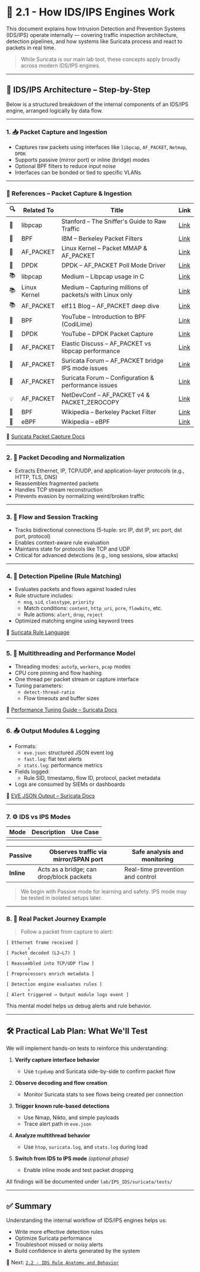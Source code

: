# 🧠 2.1 - How IDS/IPS Engines Work

This document explains how Intrusion Detection and Prevention Systems (IDS/IPS) operate internally — covering traffic inspection architecture, detection pipelines, and how systems like Suricata process and react to packets in real time.

> While Suricata is our main lab tool, these concepts apply broadly across modern IDS/IPS engines.

---

## 🧩 IDS/IPS Architecture – Step-by-Step

Below is a structured breakdown of the internal components of an IDS/IPS engine, arranged logically by data flow.

---

### 1. 📥 Packet Capture and Ingestion

- Captures raw packets using interfaces like `libpcap`, `AF_PACKET`, `Netmap`, `DPDK`
- Supports passive (mirror port) or inline (bridge) modes
- Optional BPF filters to reduce input noise
- Interfaces can be bonded or tied to specific VLANs

---

### 📎 References – Packet Capture & Ingestion

| 🔍 | Related To     | Title                                                                                  | Link                                                                 |
|----|----------------|----------------------------------------------------------------------------------------|----------------------------------------------------------------------|
| 📄 | libpcap        | Stanford – The Sniffer's Guide to Raw Traffic                                          | [Link](https://yuba.stanford.edu/~casado/pcap/section1.html)        |
| 📄 | BPF            | IBM – Berkeley Packet Filters                                                          | [Link](https://www.ibm.com/docs/en/qsip/7.4?topic=queries-berkeley-packet-filters) |
| 📄 | AF_PACKET      | Linux Kernel – Packet MMAP & AF_PACKET                                                 | [Link](https://docs.kernel.org/networking/packet_mmap.html)         |
| 📄 | DPDK           | DPDK – AF_PACKET Poll Mode Driver                                                      | [Link](https://doc.dpdk.org/guides/nics/af_packet.html)             |
| 📚 | libpcap        | Medium – Libpcap usage in C                                                            | [Link](https://bettercybersec.com/snort-packet-capture-with-libpcap/) |
| 📚 | Linux Kernel   | Medium – Capturing millions of packets/s with Linux only                               | [Link](https://medium.com/@pavel.odintsov/capturing-packets-in-linux-at-a-speed-of-millions-of-packets-per-second-without-using-third-party-ef782fe8959d) |
| 📚 | AF_PACKET      | elf11 Blog – AF_PACKET deep dive                                                       | [Link](https://elf11.github.io/)                                    |
| 🎥 | BPF            | YouTube – Introduction to BPF (CodiLime)                                               | [Link](https://www.youtube.com/watch?v=DiYVJ1sE9b0)                  |
| 🎥 | DPDK           | YouTube – DPDK Packet Capture                                                          | [Link](https://www.youtube.com/watch?v=CQ3uuAeLk7I)                  |
| 🧵 | AF_PACKET      | Elastic Discuss – AF_PACKET vs libpcap performance                                     | [Link](https://discuss.elastic.co/t/performance-difference-between-af-packet-libpcap/69766) |
| 🧵 | AF_PACKET      | Suricata Forum – AF_PACKET bridge IPS mode issues                                      | [Link](https://forum.suricata.io/t/af-packet-ips-mode-not-copy-tcp-ack/3782) |
| 🧵 | AF_PACKET      | Suricata Forum – Configuration & performance issues                                    | [Link](https://forum.suricata.io/t/suricata-ids-does-not-work-in-af-packet-ips-mode/3996) |
| 💡 | AF_PACKET      | NetDevConf – AF_PACKET v4 & PACKET_ZEROCOPY                                            | [Link](https://netdevconf.info/)                                    |
| 📘 | BPF            | Wikipedia – Berkeley Packet Filter                                                     | [Link](https://en.wikipedia.org/wiki/Berkeley_Packet_Filter)        |
| 📘 | eBPF           | Wikipedia – eBPF                                                                       | [Link](https://en.wikipedia.org/wiki/EBPF)                          |

🔗 [Suricata Packet Capture Docs](https://docs.suricata.io/en/latest/performance/packet-capture.html)

---

### 2. 🔄 Packet Decoding and Normalization

- Extracts Ethernet, IP, TCP/UDP, and application-layer protocols (e.g., HTTP, TLS, DNS)
- Reassembles fragmented packets
- Handles TCP stream reconstruction
- Prevents evasion by normalizing weird/broken traffic

---

### 3. 🔗 Flow and Session Tracking

- Tracks bidirectional connections (5-tuple: src IP, dst IP, src port, dst port, protocol)
- Enables context-aware rule evaluation
- Maintains state for protocols like TCP and UDP
- Critical for advanced detections (e.g., long sessions, slow attacks)

---

### 4. 🧠 Detection Pipeline (Rule Matching)

- Evaluates packets and flows against loaded rules
- Rule structure includes:
  - `msg`, `sid`, `classtype`, `priority`
  - Match conditions: `content`, `http_uri`, `pcre`, `flowbits`, etc.
  - Rule actions: `alert`, `drop`, `reject`
- Optimized matching engine using keyword trees

🔗 [Suricata Rule Language](https://docs.suricata.io/en/latest/rules/intro.html)

---

### 5. 🧵 Multithreading and Performance Model

- Threading modes: `autofp`, `workers`, `pcap` modes
- CPU core pinning and flow hashing
- One thread per packet stream or capture interface
- Tuning parameters:
  - `detect-thread-ratio`
  - Flow timeouts and buffer sizes

🔗 [Performance Tuning Guide – Suricata Docs](https://docs.suricata.io/en/latest/performance/intro.html)

---

### 6. 📤 Output Modules & Logging

- Formats:
  - `eve.json`: structured JSON event log
  - `fast.log`: flat text alerts
  - `stats.log`: performance metrics
- Fields logged:
  - Rule SID, timestamp, flow ID, protocol, packet metadata
- Logs are consumed by SIEMs or dashboards

🔗 [EVE JSON Output – Suricata Docs](https://docs.suricata.io/en/latest/output/eve/eve-json-output.html)

---

### 7. ⚙️ IDS vs IPS Modes

| Mode | Description | Use Case |
| ---- | ----------- | -------- |
|      |             |          |

| **Passive** | Observes traffic via mirror/SPAN port    | Safe analysis and monitoring     |
| ----------- | ---------------------------------------- | -------------------------------- |
| **Inline**  | Acts as a bridge; can drop/block packets | Real-time prevention and control |

> We begin with Passive mode for learning and safety. IPS mode may be tested in isolated setups later.

---

### 8. 🧪 Real Packet Journey Example

> Follow a packet from capture to alert:

```text
[ Ethernet frame received ]
        ↓
[ Packet decoded (L2–L7) ]
        ↓
[ Reassembled into TCP/UDP flow ]
        ↓
[ Preprocessors enrich metadata ]
        ↓
[ Detection engine evaluates rules ]
        ↓
[ Alert triggered → Output module logs event ]
```

This mental model helps us debug alerts and rule behavior.

---

## 🛠️ Practical Lab Plan: What We'll Test

We will implement hands-on tests to reinforce this understanding:

1. **Verify capture interface behavior**

   - Use `tcpdump` and Suricata side-by-side to confirm packet flow

2. **Observe decoding and flow creation**

   - Monitor Suricata stats to see flows being created per connection

3. **Trigger known rule-based detections**

   - Use Nmap, Nikto, and simple payloads
   - Trace alert path in `eve.json`

4. **Analyze multithread behavior**

   - Use `htop`, `suricata.log`, and `stats.log` during load

5. **Switch from IDS to IPS mode** *(optional phase)*

   - Enable inline mode and test packet dropping

All findings will be documented under `lab/IPS_IDS/suricata/tests/`

---

## ✅ Summary

Understanding the internal workflow of IDS/IPS engines helps us:

- Write more effective detection rules
- Optimize Suricata performance
- Troubleshoot missed or noisy alerts
- Build confidence in alerts generated by the system

📄 Next: [`2.2 - IDS Rule Anatomy and Behavior`](./2.2%20-%20IDS%20Rule%20Anatomy%20and%20Behavior.md)
